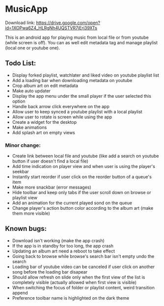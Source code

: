 # MusicApp

Download link: https://drive.google.com/open?id=1XOPwa6Z4_HLRgNh4UQSTVR7jErj39XTs

This is an android app for playing music from local file or from youtube (while screen is off). You can as well edit metadata tag and manage playlist (local one or youtube one).

## Todo List:
 - Display forked playlist, watchlater and liked video on youtube playlist list
 - Add a loading bar when downloading metadata on youtube
 - Crop album art on edit metadata
 - Make auto updater
 - Display the app menu under the small player if the user selected this option
 - Handle back arrow click everywhere on the app
 - Allow user to keep synced a youtube playlist with a local playlist
 - Allow user to rotate is screen while using the app
 - Create a widget for the desktop
 - Make animations
 - Add splash art on empty views
 
### Minor change:
 - Create link between local file and youtube (like add a search on youtube button if user doesn't find a local file)
 - Add time indication on player view and when user is using the player's seekbar
 - Instantly start reorder if user click on the reorder button of a queue's item
 - Make more snackbar (error messages)
 - Hide toolbar and keep only tabs if the user scroll down on browse or playlist view
 - Add an animation for the current played sond on the queue
 - Change player's action button color according to the album art (make them more visible)
 
 
## Known bugs:
 - Download isn't working (make the app crash)
 - If the app is in standby for too long, the app crash
 - Updating an album art need a reboot to take effect
 - Going back to browse while browse's search bar isn't empty undo the search
 - Loading bar of youtube video can be canceled if user click on another song before the loading bar disapear
 - Should allow refresh on slide only when the first view of the list is completely visible (actually allowed when first view is visible)
 - When switching the focus of folder or playlist content, weird transition append
 - Preference toolbar name is highlighted on the dark theme
